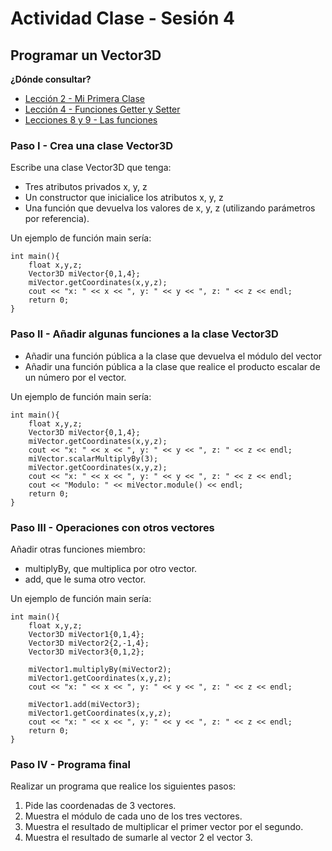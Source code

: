
# Actividad Clase - Sesión 4

## Programar un Vector3D

**¿Dónde consultar?** 
  - [Lección 2 - Mi Primera Clase](https://codebin.cc/2018/09/16/leccion-2-programando-la-primera-clase/)
  - [Lección 4 - Funciones Getter y Setter](https://codebin.cc/2018/09/23/leccion-4-funciones-getter-y-setter/)
  - [Lecciones 8 y 9 - Las funciones](https://codebin.cc/2018/10/07/leccion-8-las-funciones-i/)

### Paso I - Crea una clase Vector3D

Escribe una clase Vector3D que tenga:

 - Tres atributos privados x, y, z
 - Un constructor que inicialice los atributos x, y, z
 - Una función que devuelva los valores de x, y, z (utilizando parámetros por referencia).

Un ejemplo de función main sería:

    int main(){
		float x,y,z;
		Vector3D miVector{0,1,4};
		miVector.getCoordinates(x,y,z);
		cout << "x: " << x << ", y: " << y << ", z: " << z << endl;
		return 0;
	}


### Paso II - Añadir algunas funciones a la clase Vector3D

 - Añadir una función pública a la clase que devuelva el módulo del vector
 - Añadir una función pública a la clase que realice el producto escalar de un número por el vector.

Un ejemplo de función main sería:

    int main(){
		float x,y,z;
		Vector3D miVector{0,1,4};
		miVector.getCoordinates(x,y,z);
		cout << "x: " << x << ", y: " << y << ", z: " << z << endl;
		miVector.scalarMultiplyBy(3);
		miVector.getCoordinates(x,y,z);
		cout << "x: " << x << ", y: " << y << ", z: " << z << endl;
		cout << "Modulo: " << miVector.module() << endl;
		return 0;
	}


### Paso III - Operaciones con otros vectores

Añadir otras funciones miembro:
  - multiplyBy, que multiplica por otro vector.
  - add, que le suma otro vector.
  
Un ejemplo de función main sería:

    int main(){
		float x,y,z;
		Vector3D miVector1{0,1,4};
		Vector3D miVector2{2,-1,4};
		Vector3D miVector3{0,1,2};

		miVector1.multiplyBy(miVector2);
		miVector1.getCoordinates(x,y,z);
		cout << "x: " << x << ", y: " << y << ", z: " << z << endl;
		
		miVector1.add(miVector3);
		miVector1.getCoordinates(x,y,z);
		cout << "x: " << x << ", y: " << y << ", z: " << z << endl;
		return 0;
	}

### Paso IV - Programa final

Realizar un programa que realice los siguientes pasos:

 1. Pide las coordenadas de 3 vectores.
 2. Muestra el módulo de cada uno de los tres vectores.
 3. Muestra el resultado de multiplicar el primer vector por el segundo.
 4. Muestra el resultado de sumarle al vector 2 el vector 3.
